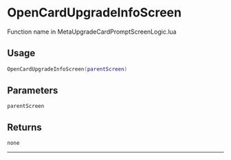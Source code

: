# OpenCardUpgradeInfoScreen
Function name in MetaUpgradeCardPromptScreenLogic.lua
## Usage
```lua
OpenCardUpgradeInfoScreen(parentScreen)
```
## Parameters
`parentScreen`
## Returns
`none`

---
